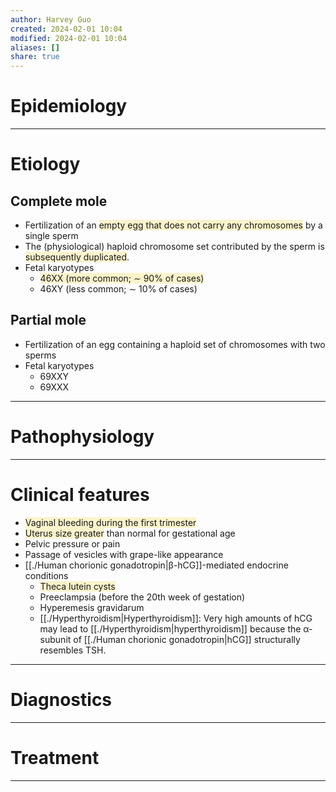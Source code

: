 ```yaml
---
author: Harvey Guo
created: 2024-02-01 10:04
modified: 2024-02-01 10:04
aliases: []
share: true
---
```

# Epidemiology


---
# Etiology
## Complete mole
- Fertilization of an <span style="background:rgba(240, 200, 0, 0.2)">empty egg that does not carry any chromosomes</span> by a single sperm
- The (physiological) haploid chromosome set contributed by the sperm is <span style="background:rgba(240, 200, 0, 0.2)">subsequently duplicated</span>.
- Fetal karyotypes
	- <span style="background:rgba(240, 200, 0, 0.2)">46XX (more common; ∼ 90% of cases)</span>
	- 46XY (less common; ∼ 10% of cases)
## Partial mole
- Fertilization of an egg containing a haploid set of chromosomes with two sperms
- Fetal karyotypes
	- 69XXY
	- 69XXX

---
# Pathophysiology


---
# Clinical features
- <span style="background:rgba(240, 200, 0, 0.2)">Vaginal bleeding during the first trimester</span>
- <span style="background:rgba(240, 200, 0, 0.2)">Uterus size greater</span> than normal for gestational age
- Pelvic pressure or pain
- Passage of vesicles with grape-like appearance
- [[./Human chorionic gonadotropin|β-hCG]]-mediated endocrine conditions
	- <span style="background:rgba(240, 200, 0, 0.2)">Theca lutein cysts</span>
	- Preeclampsia (before the 20th week of gestation)
	- Hyperemesis gravidarum
	- [[./Hyperthyroidism|Hyperthyroidism]]: Very high amounts of hCG may lead to [[./Hyperthyroidism|hyperthyroidism]] because the α-subunit of [[./Human chorionic gonadotropin|hCG]] structurally resembles TSH.

---
# Diagnostics


---
# Treatment


---
